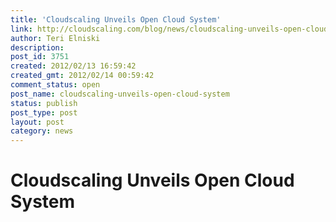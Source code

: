 ```yaml
---
title: 'Cloudscaling Unveils Open Cloud System'
link: http://cloudscaling.com/blog/news/cloudscaling-unveils-open-cloud-system/
author: Teri Elniski
description: 
post_id: 3751
created: 2012/02/13 16:59:42
created_gmt: 2012/02/14 00:59:42
comment_status: open
post_name: cloudscaling-unveils-open-cloud-system
status: publish
post_type: post
layout: post
category: news
---
```


# Cloudscaling Unveils Open Cloud System

